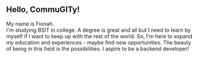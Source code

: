 ## Hello, CommuGITy!
My name is Fionah.<br>
I'm studying BSIT in college. A degree is great and all but I need to learn by myself if I want to keep up with the rest of the world. So, I'm here to expand my education and experiences - maybe find new opportunities. The beauty of being in this field is the possibilities. I aspire to be a backend developer!
<!--
**prionarie/prionarie** is a ✨ _special_ ✨ repository because its `README.md` (this file) appears on your GitHub profile.

Here are some ideas to get you started:

- 🔭 I’m currently working on ...
- 🌱 I’m currently learning ...
- 👯 I’m looking to collaborate on ...
- 🤔 I’m looking for help with ...
- 💬 Ask me about ...
- 📫 How to reach me: ...
- 😄 Pronouns: ...
- ⚡ Fun fact: ...
-->
